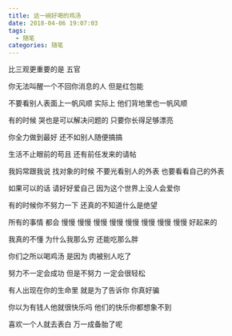 ```yaml
---
title: 这一碗好喝的鸡汤
date: 2018-04-06 19:07:03
tags: 
  - 随笔
categories: 随笔
---
```

<div class="note primary"><p>比三观更重要的是 
 五官</p></div>
 
<!--more-->

<div class="note primary"><p>你无法叫醒一个不回你消息的人
但是红包能</p></div>

<!---->
<div class="note primary"><p>不要看别人表面上一帆风顺
实际上
他们背地里也一帆风顺</p></div>

<!---->
<div class="note primary"><p>有的时候
哭也是可以解决问题的
只要你长得足够漂亮</p></div>

<!---->
<div class="note primary"><p>你全力做到最好
还不如别人随便搞搞</p></div>

<!---->
<div class="note primary"><p>生活不止眼前的苟且
还有前任发来的请帖</p></div>

<!---->
<div class="note primary"><p>我妈常跟我说
找对象的时候
不要光看别人的外表
也要看看自己的外表</p></div>

<!---->
<div class="note primary"><p>如果可以的话
请好好爱自己
因为这个世界上没人会爱你</p></div>

<!---->
<div class="note primary"><p>有的时候你不努力一下
还真的不知道什么是绝望</p></div>

<!---->
<div class="note primary"><p>所有的事情
都会
慢慢
慢慢
慢慢
慢慢
慢慢
慢慢
慢慢
慢慢
好起来的</p></div>

<!---->
<div class="note primary"><p>我真的不懂
为什么我那么穷
还能吃那么胖</p></div>

<!---->
<div class="note primary"><p>你们之所以喝鸡汤
是因为
肉被别人吃了</p></div>

<!---->
<div class="note primary"><p>努力不一定会成功
但是不努力
一定会很轻松</p></div>

<!---->
<div class="note primary"><p>有人出现在你的生命里
就是为了告诉你
你真好骗</p></div>

<!---->
<div class="note primary"><p>你以为有钱人他就很快乐吗
他们的快乐你都想象不到</p></div>

<!---->
<div class="note primary"><p>喜欢一个人就去表白
万一成备胎了呢</p></div>



